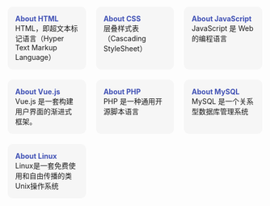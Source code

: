 <style>
  .card-container{
    display: grid;
    grid-template-columns: 1fr 1fr 1fr;
    gap: 20px;
  }
  .card-item{
    padding: 15px;
    cursor: pointer;
    border-radius: 10px;
    background-color: #f6f6f6;
  }
  .card-item:hover{
    background-color: #f1f1f1;
  }
  .card-header{
    color: #4051B5;
    font-weight: bold;
  }
</style>

<div class="card-container">
  <div class="card-item" data-href="/html_css/html/">
    <div class="card-header">
      About HTML
    </div>
    <div class="card-main">
      HTML，即超文本标记语言（Hyper Text Markup Language）
    </div>
  </div>
  <div class="card-item" data-href="/html_css/css/">
    <div class="card-header">
      About CSS
    </div>
    <div class="card-main">
      层叠样式表（Cascading StyleSheet）
    </div>
  </div>
  <div class="card-item" data-href="/js/js/">
    <div class="card-header">
      About JavaScript
    </div>
    <div class="card-main">
      JavaScript 是 Web 的编程语言
    </div>
  </div>
  <div class="card-item" data-href="/js/Vue/">
    <div class="card-header">
      About Vue.js
    </div>
    <div class="card-main">
      Vue.js 是一套构建用户界面的渐进式框架。
    </div>
  </div>
  <div class="card-item" data-href="/php/php/">
    <div class="card-header">
      About PHP
    </div>
    <div class="card-main">
      PHP 是一种通用开源脚本语言
    </div>
  </div>
  <div class="card-item" data-href="/mysql/mysql/">
    <div class="card-header">
      About MySQL
    </div>
    <div class="card-main">
      MySQL 是一个关系型数据库管理系统
    </div>
  </div>
  <div class="card-item" data-href="/linux/linux/">
    <div class="card-header">
      About Linux
    </div>
    <div class="card-main">
      Linux是一套免费使用和自由传播的类Unix操作系统
    </div>
  </div>
</div>

<script>
  window.onload = function() {
    document.querySelectorAll('.card-item').forEach(item => {
      item.addEventListener('click', function(){
        window.location += this.getAttribute('data-href')
      })
    })
  }
</script>
